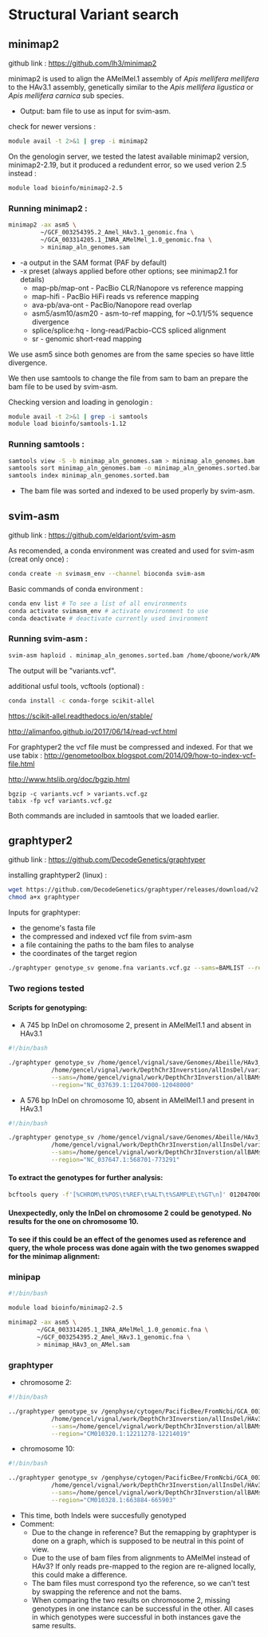 # Structural Variant search





## minimap2



github link : https://github.com/lh3/minimap2



minimap2 is used to align the AMelMel.1 assembly of *Apis mellifera mellifera* to the HAv3.1 assembly, genetically similar to the  *Apis mellifera ligustica* or *Apis mellifera carnica* sub species.

* Output: bam file to use as input for svim-asm.

check for newer versions :

```bash
module avail -t 2>&1 | grep -i minimap2
```

On the genologin server, we tested the latest available minimap2 version, minimap2-2.19, but it produced a redundent error, so we used verion 2.5 instead :

```bash
module load bioinfo/minimap2-2.5
```



### Running minimap2 :

```bash
minimap2 -ax asm5 \
         ~/GCF_003254395.2_Amel_HAv3.1_genomic.fna \
         ~/GCA_003314205.1_INRA_AMelMel_1.0_genomic.fna \
         > minimap_aln_genomes.sam
```

- -a	output in the SAM format (PAF by default)
- -x	preset (always applied before other options; see minimap2.1 for details)
     - map-pb/map-ont - PacBio CLR/Nanopore vs reference mapping
     - map-hifi - PacBio HiFi reads vs reference mapping
     - ava-pb/ava-ont - PacBio/Nanopore read overlap
     - asm5/asm10/asm20 - asm-to-ref mapping, for ~0.1/1/5% sequence divergence
     - splice/splice:hq - long-read/Pacbio-CCS spliced alignment
     - sr - genomic short-read mapping

We use asm5 since both genomes are from the same species so have little divergence.



We then use samtools to change the file from sam to bam an prepare the bam file to be used by svim-asm.

Checking version and loading in genologin :

```bash
module avail -t 2>&1 | grep -i samtools
module load bioinfo/samtools-1.12
```

### Running samtools :

```bash
samtools view -S -b minimap_aln_genomes.sam > minimap_aln_genomes.bam
samtools sort minimap_aln_genomes.bam -o minimap_aln_genomes.sorted.bam
samtools index minimap_aln_genomes.sorted.bam
```

* The bam file was sorted and indexed to be used properly by svim-asm.



## svim-asm



github link : https://github.com/eldariont/svim-asm

As recomended, a conda environment was created and used for svim-asm (creat only once) :

```bash
conda create -n svimasm_env --channel bioconda svim-asm
```

Basic commands of conda environment :

```bash
conda env list # To see a list of all environments
conda activate svimasm_env # activate environment to use
conda deactivate # deactivate currently used invironment
```



### Running svim-asm :

```bash
svim-asm haploid . minimap_aln_genomes.sorted.bam /home/qboone/work/AMelMel/genome_abeille/GCF_003254395.2_Amel_HAv3.1_genomic.fna
```

The output will be "variants.vcf".



additional usful tools, vcftools (optional) :

```bash
conda install -c conda-forge scikit-allel
```

https://scikit-allel.readthedocs.io/en/stable/

http://alimanfoo.github.io/2017/06/14/read-vcf.html



For graphtyper2 the vcf file must be compressed and indexed. For that we use tabix : http://genometoolbox.blogspot.com/2014/09/how-to-index-vcf-file.html

http://www.htslib.org/doc/bgzip.html

```
bgzip -c variants.vcf > variants.vcf.gz
tabix -fp vcf variants.vcf.gz
```

Both commands are included in samtools that we loaded earlier.



## graphtyper2



github link : https://github.com/DecodeGenetics/graphtyper

installing graphtyper2 (linux) :

```bash
wget https://github.com/DecodeGenetics/graphtyper/releases/download/v2.7.1/graphtyper
chmod a+x graphtyper
```

Inputs for graphtyper:
* the genome's fasta file
* the compressed and indexed vcf file from svim-asm
* a file containing the paths to the bam files to analyse
* the coordinates of the target region

```bash
./graphtyper genotype_sv genome.fna variants.vcf.gz --sams=BAMLIST --region="chr:start-stop"
```

### Two regions tested

#### Scripts for genotyping:

* A 745 bp InDel on chromosome 2, present in AMelMel1.1 and absent in HAv3.1

```bash
#!/bin/bash

./graphtyper genotype_sv /home/gencel/vignal/save/Genomes/Abeille/HAv3_1_indexes/GCF_003254395.2_Amel_HAv3.1_genomic.fna \
            /home/gencel/vignal/work/DepthChr3Inverstion/allInsDel/variants.vcf.gz \
            --sams=/home/gencel/vignal/work/DepthChr3Inverstion/allBAMsHAv3.list \
            --region="NC_037639.1:12047000-12048000"
```



* A 576 bp InDel on chromosome 10, absent in AMelMel1.1 and present in HAv3.1

```bash
#!/bin/bash

./graphtyper genotype_sv /home/gencel/vignal/save/Genomes/Abeille/HAv3_1_indexes/GCF_003254395.2_Amel_HAv3.1_genomic.fna \
            /home/gencel/vignal/work/DepthChr3Inverstion/allInsDel/variants.vcf.gz \
            --sams=/home/gencel/vignal/work/DepthChr3Inverstion/allBAMsHAv3.list \
            --region="NC_037647.1:568701-773291"
```

#### To extract the genotypes for further analysis:

```bash
bcftools query -f'[%CHROM\t%POS\t%REF\t%ALT\t%SAMPLE\t%GT\n]' 012047000-012048000.vcf.gz > genotypes.txt
```

#### Unexpectedly, only the InDel on chromosome 2 could be genotyped. No results for the one on chromosome 10.
#### To see if this could be an effect of the genomes used as reference and query, the whole process was done again with the two genomes swapped for the minimap alignment:

### minipap

```bash
#!/bin/bash

module load bioinfo/minimap2-2.5

minimap2 -ax asm5 \
        ~/GCA_003314205.1_INRA_AMelMel_1.0_genomic.fna \
        ~/GCF_003254395.2_Amel_HAv3.1_genomic.fna \
        > minimap_HAv3_on_AMel.sam
```

### graphtyper

* chromosome 2:


```bash
#!/bin/bash

../graphtyper genotype_sv /genphyse/cytogen/PacificBee/FromNcbi/GCA_003314205.1_INRA_AMelMel_1.0_genomic.fna \
            /home/gencel/vignal/work/DepthChr3Inverstion/allInsDel/HAv3_on_AMel/variants.vcf.gz \
            --sams=/home/gencel/vignal/work/DepthChr3Inverstion/allBAMsAMelMel.list \
            --region="CM010320.1:12211278-12214019"
```

* chromosome 10:

```bash
#!/bin/bash

../graphtyper genotype_sv /genphyse/cytogen/PacificBee/FromNcbi/GCA_003314205.1_INRA_AMelMel_1.0_genomic.fna \
            /home/gencel/vignal/work/DepthChr3Inverstion/allInsDel/HAv3_on_AMel/variants.vcf.gz \
            --sams=/home/gencel/vignal/work/DepthChr3Inverstion/allBAMsAMelMel.list \
            --region="CM010328.1:663884-665903"
```

* This time, both Indels were succesfully genotyped
* Comment:
  - Due to the change in reference? But the remapping by graphtyper is done on a graph, which is supposed to be neutral in this point of view.
  - Due to the use of bam files from alignments to AMelMel instead of HAv3? If only reads pre-mapped to the region are re-aligned locally, this could make a difference.
  - The bam files must correspond tyo the reference, so we can't test by swapping the reference and not the bams.
  - When comparing the two results on chromosome 2, missing genotypes in one instance can be successful in the other. All cases in which genotypes were successful in both instances gave the same results.
